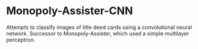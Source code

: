# Monopoly-Assister-CNN
Attempts to classify images of title deed cards using a convolutional neural network. Successor to Monopoly-Assister, which used a simple multilayer perceptron. 

